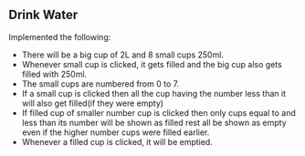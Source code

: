 ## Drink Water
Implemented the following:
- There will be a big cup of 2L and 8 small cups 250ml.
- Whenever small cup is clicked, it gets filled and the big cup also gets filled with 250ml.
- The small cups are numbered from 0 to 7.
- If a small cup is clicked then all the cup having the number less than it will also get filled(if they were empty)
- If filled cup of smaller number cup is clicked then only cups equal to and less than its number will be shown as filled rest all be shown as empty even if the higher number cups were filled earlier.
- Whenever a filled cup is clicked, it will be emptied.
